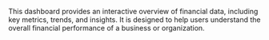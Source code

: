 This dashboard provides an interactive overview of financial data, including key metrics, trends, and insights. It is designed to help users understand the overall financial performance of a business or organization.

